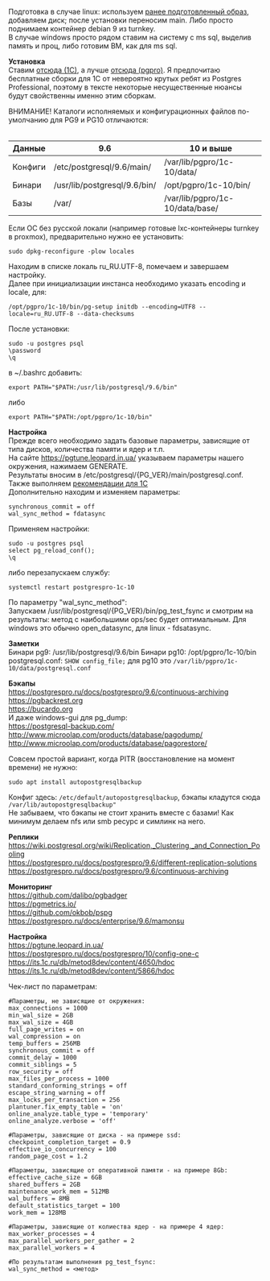 Подготовка в случае linux: используем [ранее подготовленный образ](install-debian.md), добавляем диск; после установки переносим main. Либо просто поднимаем контейнер debian 9 из turnkey.  
В случае windows просто рядом ставим на систему с ms sql, выделив память и проц, либо готовим ВМ, как для ms sql.  

**Установка**  
Ставим [отсюда (1С)](https://releases.1c.ru/project/AddCompPostgre), а лучше [отсюда (pgpro)](http://https://1c.postgres.ru/). 
Я предпочитаю бесплатные сборки для 1C от невероятно крутых ребят из Postgres Professional, поэтому в тексте некоторые несущественные нюансы будут свойственны именно этим сборкам.  

ВНИМАНИЕ! Каталоги исполняемых и конфигурационных файлов по-умолчанию для PG9 и PG10 отличаются:  
###### 
| Данные | 9.6 | 10 и выше |
| --- | --- | --- |
| Конфиги | /etc/postgresql/9.6/main/  | /var/lib/pgpro/1c-10/data/ |
| Бинари | /usr/lib/postgresql/9.6/bin/  | /opt/pgpro/1c-10/bin/ |
| Базы | /var/ | /var/lib/pgpro/1c-10/data/base/ |

Если ОС без русской локали (например готовые lxc-контейнеры turnkey в proxmox), предварительно нужно ее установить:  
```
sudo dpkg-reconfigure -plow locales
```
Находим в списке локаль ru_RU.UTF-8, помечаем и завершаем настройку.  
Далее при инициализации инстанса необходимо указать encoding и locale, для:
```
/opt/pgpro/1c-10/bin/pg-setup initdb --encoding=UTF8 --locale=ru_RU.UTF-8 --data-checksums
```

После установки:  
```
sudo -u postgres psql
\password
\q
```

в ~/.bashrc добавить:
```
export PATH="$PATH:/usr/lib/postgresql/9.6/bin"
```
либо
```
export PATH="$PATH:/opt/pgpro/1c-10/bin"
```

**Настройка**  
Прежде всего необходимо задать базовые параметры, зависящие от типа дисков, количества памяти и ядер и т.п.  
На сайте https://pgtune.leopard.in.ua/ указываем параметры нашего окружения, нажимаем GENERATE.  
Результаты вносим в /etc/postgresql/{PG_VER}/main/postgresql.conf.  
Также выполняем [рекомендации для 1С](https://postgrespro.ru/docs/postgrespro/10/config-one-c)  
Дополнительно находим и изменяем параметры:  
```
synchronous_commit = off
wal_sync_method = fdatasync 
```
Применяем настройки:  
```
sudo -u postgres psql
select pg_reload_conf();
\q
```
либо перезапускаем службу:  
```
systemctl restart postgrespro-1c-10
```

По параметру "wal_sync_method":  
Запускаем /usr/lib/postgresql/{PG_VER}/bin/pg_test_fsync и смотрим на результаты: метод с наибольшими ops/sec будет оптимальным.
Для windows это обычно open_datasync, для linux - fdsatasync.  

**Заметки**  
Бинари pg9: /usr/lib/postgresql/9.6/bin
Бинари pg10: /opt/pgpro/1c-10/bin
postgresql.conf: `SHOW config_file;`  для pg10 это `/var/lib/pgpro/1c-10/data/postgresql.conf`  

**Бэкапы**  
https://postgrespro.ru/docs/postgrespro/9.6/continuous-archiving  
https://pgbackrest.org  
https://bucardo.org  
И даже windows-gui для pg_dump:  
https://postgresql-backup.com/  
http://www.microolap.com/products/database/pagodump/  
http://www.microolap.com/products/database/pagorestore/  

Совсем простой вариант, когда PITR (восстановление на момент времени) не нужно:  
```
sudo apt install autopostgresqlbackup  
```
Конфиг здесь: `/etc/default/autopostgresqlbackup`, бэкапы кладутся сюда `/var/lib/autopostgresqlbackup"`  
Не забываем, что бэкапы не стоит хранить вместе с базами! Как минимум делаем nfs или smb ресурс и симлинк на него.  

**Реплики**  
https://wiki.postgresql.org/wiki/Replication,_Clustering,_and_Connection_Pooling  
https://postgrespro.ru/docs/postgrespro/9.6/different-replication-solutions  
https://postgrespro.ru/docs/postgrespro/9.6/continuous-archiving  

**Мониторинг**  
https://github.com/dalibo/pgbadger  
https://pgmetrics.io/  
https://github.com/okbob/pspg  
https://postgrespro.ru/docs/enterprise/9.6/mamonsu  

**Настройка**  
https://pgtune.leopard.in.ua/  
https://postgrespro.ru/docs/postgrespro/10/config-one-c  
https://its.1c.ru/db/metod8dev/content/4650/hdoc  
https://its.1c.ru/db/metod8dev/content/5866/hdoc  

Чек-лист по параметрам:  
```
#Параметры, не зависящие от окружения:
max_connections = 1000
min_wal_size = 2GB
max_wal_size = 4GB
full_page_writes = on
wal_compression = on
temp_buffers = 256MB
synchronous_commit = off
commit_delay = 1000
commit_siblings = 5
row_security = off
max_files_per_process = 1000
standard_conforming_strings = off
escape_string_warning = off
max_locks_per_transaction = 256
plantuner.fix_empty_table = 'on'
online_analyze.table_type = 'temporary'
online_analyze.verbose = 'off'

#Параметры, зависящие от диска - на примере ssd:
checkpoint_completion_target = 0.9
effective_io_concurrency = 100
random_page_cost = 1.2

#Параметры, зависящие от оперативной памяти - на примере 8Gb:
effective_cache_size = 6GB
shared_buffers = 2GB
maintenance_work_mem = 512MB
wal_buffers = 8MB
default_statistics_target = 100
work_mem = 128MB

#Параметры, зависящие от колиества ядер - на примере 4 ядер:
max_worker_processes = 4
max_parallel_workers_per_gather = 2
max_parallel_workers = 4

#По результатам выполнения pg_test_fsync:
wal_sync_method = <метод>
```
